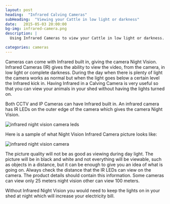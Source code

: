 ```yaml
---
layout: post
heading:  "Infrared Calving Cameras"
subHeading:  "Viewing your Cattle in low light or darkness"
date:   2015-05-03 20:00:00
bg-img: infrared-camera.png
description: |
  Using Infrared Cameras to view your Cattle in low light or darkness.

categories: cameras
---
```


Cameras can come with Infrared built in, giving the camera Night Vision. Infrared Cameras (IR) gives the ability to view the video, from the camera, in low light or complete darkness. During the day when there is plenty of light the camera works as normal but when the light goes below a certain level the Infrared kick in. 
Having Infrared in a Calving Camera is very useful so that you can view your animals in your shed without having the lights turned on.

Both CCTV and IP Cameras can have Infrared built in. An infrared camera has IR LEDs on the outer edge of the camera which gives the camera Night Vision.

<img src="{{site.baseurl}}/img/ir-camera-leds.jpg" alt="infrared night vision camera leds">

Here is a sample of what Night Vision Infrared Camera picture looks like:

<img src="{{site.baseurl}}/img/infrared-night-camera.png" alt="infrared night vision camera">

The picture quality will not be as good as viewing during day light. The picture will be in black and white and not everything will be viewable, such as objects in a distance, but it can be enough to give you an idea of what is going on. Always check the distance that the IR LEDs can view on the camera. The product details should contain this information. Some cameras can view only 25 meters night vision other can view 100 meters.

Without Infrared Night Vision you would need to keep the lights on in your shed at night which will increase your electricity bill.

